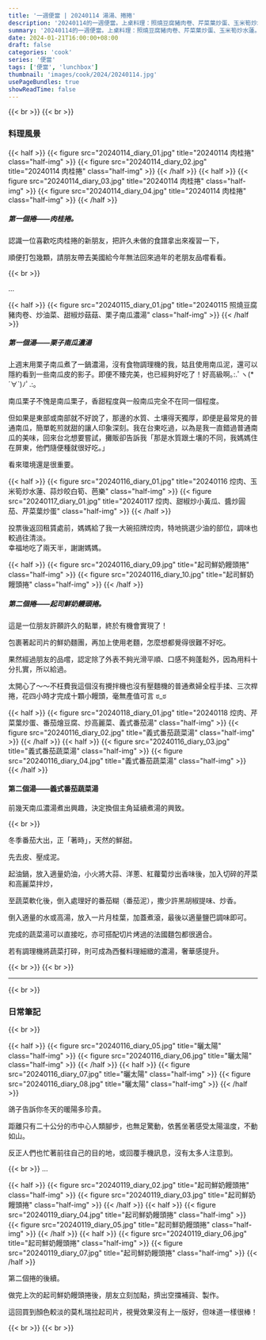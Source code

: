 ```yaml
---
title: '一週便當 | 20240114 湯湯、捲捲'
description: '20240114的一週便當。上桌料理：照燒豆腐豬肉卷、芹菜葉炒蛋、玉米筍炒水蓮。外加一份肉桂捲、兩份起司鮮奶饅頭捲、一鍋栗子南瓜濃湯和一鍋義式番茄蔬菜湯，本週是料理魂執行力高昂的一週。'
summary: '20240114的一週便當。上桌料理：照燒豆腐豬肉卷、芹菜葉炒蛋、玉米筍炒水蓮。外加一份肉桂捲、兩份起司鮮奶饅頭捲、一鍋栗子南瓜濃湯和一鍋義式番茄蔬菜湯，本週是料理魂執行力高昂的一週。'
date: 2024-01-21T16:00:00+08:00
draft: false
categories: 'cook'
series: '便當'
tags: ['便當', 'lunchbox']
thumbnail: 'images/cook/2024/20240114.jpg'
usePageBundles: true
showReadTime: false
---
```


{{< br >}}
{{< br >}}

### 料理風景

{{< half >}}
{{< figure src="20240114_diary_01.jpg" title="20240114 肉桂捲" class="half-img" >}}
{{< figure src="20240114_diary_02.jpg" title="20240114 肉桂捲" class="half-img" >}}
{{< /half >}}
{{< half >}}
{{< figure src="20240114_diary_03.jpg" title="20240114 肉桂捲" class="half-img" >}}
{{< figure src="20240114_diary_04.jpg" title="20240114 肉桂捲" class="half-img" >}}
{{< /half >}}

##### 第一個捲——肉桂捲。

認識一位喜歡吃肉桂捲的新朋友，把許久未做的食譜拿出來複習一下，

順便打包幾顆，請朋友帶去美國給今年無法回來過年的老朋友品嚐看看。

{{< br >}}

...

{{< half >}}
{{< figure src="20240115_diary_01.jpg" title="20240115 照燒豆腐豬肉卷、炒油菜、甜椒炒菇菇、栗子南瓜濃湯" class="half-img" >}}
{{< /half >}}

##### 第一個湯——栗子南瓜濃湯

上週末用栗子南瓜煮了一鍋濃湯，沒有食物調理機的我，姑且使用南瓜泥，還可以隱約看到一些南瓜皮的影子。即便不臻完美，也已經夠好吃了！好高級啊｡:.ﾟヽ(\*´∀`)ﾉﾟ.:｡

南瓜栗子不愧是南瓜栗子，香甜程度與一般南瓜完全不在同一個程度。

但如果是東部或南部就不好說了，那邊的水質、土壤得天獨厚，即便是最常見的普通南瓜，簡單乾煎就甜的讓人印象深刻。我在台東吃過，以為是我一直錯過普通南瓜的美味，回來台北想要嘗試，攤販卻告訴我「那是水質跟土壤的不同，我媽媽住在屏東，他們隨便種就很好吃。」

看來環境還是很重要。

{{< half >}}
{{< figure src="20240116_diary_01.jpg" title="20240116 焢肉、玉米筍炒水蓮、蒜炒皎白筍、芭樂" class="half-img" >}}
{{< figure src="20240117_diary_01.jpg" title="20240117 焢肉、甜椒炒小黃瓜、醬炒圓茄、芹菜葉炒蛋" class="half-img" >}}
{{< /half >}}

投票後返回租賃處前，媽媽給了我一大碗招牌焢肉，特地挑選少油的部位，調味也較過往清淡。
\
幸福地吃了兩天半，謝謝媽媽。

{{< half >}}
{{< figure src="20240116_diary_09.jpg" title="起司鮮奶饅頭捲" class="half-img" >}}
{{< figure src="20240116_diary_10.jpg" title="起司鮮奶饅頭捲" class="half-img" >}}
{{< /half >}}

##### 第二個捲——起司鮮奶饅頭捲。

這是一位朋友許願許久的點單，終於有機會實現了！

包裹著起司片的鮮奶麵團，再加上使用老麵，怎麼想都覺得很難不好吃。

果然經過朋友的品嚐，認定除了外表不夠光滑平順、口感不夠蓬鬆外，因為用料十分扎實，所以給過。

太開心了～～不枉費我這個沒有攪拌機也沒有壓麵機的普通煮婦全程手揉、三次桿捲，花四小時才完成十顆小饅頭，毫無產值可言 ಠ_ಠ

{{< half >}}
{{< figure src="20240118_diary_01.jpg" title="20240118 焢肉、芹菜葉炒蛋、番茄燴豆腐、炒高麗菜、義式番茄湯" class="half-img" >}}
{{< figure src="20240116_diary_02.jpg" title="義式番茄蔬菜湯" class="half-img" >}}
{{< /half >}}
{{< half >}}
{{< figure src="20240116_diary_03.jpg" title="義式番茄蔬菜湯" class="half-img" >}}
{{< figure src="20240116_diary_04.jpg" title="義式番茄蔬菜湯" class="half-img" >}}
{{< /half >}}

#### 第二個湯——義式番茄蔬菜湯

前幾天南瓜濃湯煮出興趣，決定換個主角延續煮湯的興致。

{{< br >}}

冬季番茄大出，正「著時」，天然的鮮甜。

先去皮、壓成泥。

起油鍋，放入適量奶油，小火將大蒜、洋蔥、紅蘿蔔炒出香味後，加入切碎的芹菜和高麗菜拌炒，

至蔬菜軟化後，倒入處理好的番茄糊（番茄泥），撒少許黑胡椒提味、炒香。

倒入適量的水或高湯，放入一片月桂葉，加蓋煮滾，最後以適量鹽巴調味即可。

完成的蔬菜湯可以直接吃，亦可搭配切片烤過的法國麵包都很適合。

若有調理機將蔬菜打碎，則可成為西餐料理細緻的濃湯，奢華感提升。

{{< br >}}
{{< br >}}

---

{{< br >}}

### 日常筆記

{{< br >}}

{{< half >}}
{{< figure src="20240116_diary_05.jpg" title="曬太陽" class="half-img" >}}
{{< figure src="20240116_diary_06.jpg" title="曬太陽" class="half-img" >}}
{{< /half >}}
{{< half >}}
{{< figure src="20240116_diary_07.jpg" title="曬太陽" class="half-img" >}}
{{< figure src="20240116_diary_08.jpg" title="曬太陽" class="half-img" >}}
{{< /half >}}

鴿子告訴你冬天的暖陽多珍貴。

距離只有二十公分的市中心人類腳步，也無足驚動，依舊坐著感受太陽溫度，不動如山。

反正人們也忙著前往自己的目的地，或回覆手機訊息，沒有太多人注意到。

{{< br >}}
...

{{< half >}}
{{< figure src="20240119_diary_02.jpg" title="起司鮮奶饅頭捲" class="half-img" >}}
{{< figure src="20240119_diary_03.jpg" title="起司鮮奶饅頭捲" class="half-img" >}}
{{< /half >}}
{{< half >}}
{{< figure src="20240119_diary_04.jpg" title="起司鮮奶饅頭捲" class="half-img" >}}
{{< figure src="20240119_diary_05.jpg" title="起司鮮奶饅頭捲" class="half-img" >}}
{{< /half >}}
{{< half >}}
{{< figure src="20240119_diary_06.jpg" title="起司鮮奶饅頭捲" class="half-img" >}}
{{< figure src="20240119_diary_07.jpg" title="起司鮮奶饅頭捲" class="half-img" >}}
{{< /half >}}

第二個捲的後續。

做完上次的起司鮮奶饅頭捲後，朋友立刻加點，擠出空擋補貨、製作。

這回買到顏色較淡的莫札瑞拉起司片，視覺效果沒有上一版好，但味道一樣很棒！

{{< br >}}
{{< br >}}
